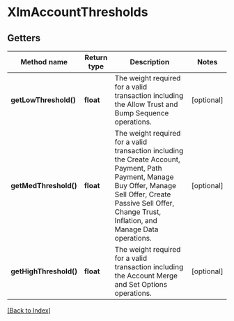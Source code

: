 # XlmAccountThresholds

## Getters

Method name | Return type | Description | Notes
------------ | ------------- | ------------- | -------------
**getLowThreshold()** | **float** | The weight required for a valid transaction including the Allow Trust and Bump Sequence operations. | [optional]
**getMedThreshold()** | **float** | The weight required for a valid transaction including the Create Account, Payment, Path Payment, Manage Buy Offer, Manage Sell Offer, Create Passive Sell Offer, Change Trust, Inflation, and Manage Data operations. | [optional]
**getHighThreshold()** | **float** | The weight required for a valid transaction including the Account Merge and Set Options operations. | [optional]

[[Back to Index]](../index.md)
